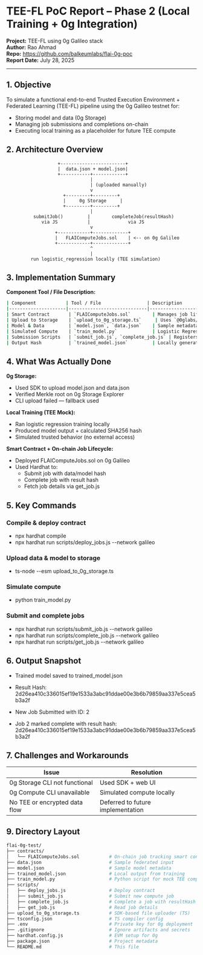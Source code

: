 # TEE-FL PoC Report – Phase 2 (Local Training + 0g Integration)

**Project:** TEE-FL using 0g Galileo stack  
**Author:** Rao Ahmad  
**Repo:** https://github.com/balkeumlabs/flai-0g-poc  
**Report Date:** July 28, 2025  

---

## 1. Objective

To simulate a functional end-to-end Trusted Execution Environment + Federated Learning (TEE-FL) pipeline using the 0g Galileo testnet for:
* Storing model and data (0g Storage)
* Managing job submissions and completions on-chain
* Executing local training as a placeholder for future TEE compute



## 2. Architecture Overview

```plaintext
                   +------------------------+
                   |  data.json + model.json|
                   +-----------+------------+
                               |
                               | (uploaded manually)
                               v
                     +---------+---------+
                     |     0g Storage     |
                     +---------+---------+
                               |
          submitJob()         |        completeJob(resultHash)
             via JS           |              via JS
                               v
                  +------------+-------------+
                  |   FLAIComputeJobs.sol    | <-- on 0g Galileo
                  +------------+-------------+
                               ^
                               |
         run logistic_regression locally (TEE simulation)
```



## 3. Implementation Summary

**Component	Tool / File	Description:**
```bash
| Component           | Tool / File                 | Description                                      |
|---------------------|-----------------------------|--------------------------------------------------|
| Smart Contract       | `FLAIComputeJobs.sol`        | Manages job lifecycle and reward logic           |
| Upload to Storage    | `upload_to_0g_storage.ts`     | Uses `@0glabs/0g-ts-sdk` for manual upload       |
| Model & Data         | `model.json`, `data.json`    | Sample metadata and training input               |
| Simulated Compute    | `train_model.py`             | Logistic Regression (sklearn) with SHA256 hash   |
| Submission Scripts   | `submit_job.js`, `complete_job.js` | Registers and settles job via Hardhat     |
| Output Hash          | `trained_model.json`         | Locally generated model result                   |
```


## 4. What Was Actually Done

**0g Storage:**
* Used SDK to upload model.json and data.json
* Verified Merkle root on 0g Storage Explorer
* CLI upload failed — fallback used

**Local Training (TEE Mock):**
* Ran logistic regression training locally
* Produced model output + calculated SHA256 hash
* Simulated trusted behavior (no external access)

**Smart Contract + On-chain Job Lifecycle:**
* Deployed FLAIComputeJobs.sol on 0g Galileo
* Used Hardhat to:
  * Submit job with data/model hash
  * Complete job with result hash
  * Fetch job details via get_job.js


## 5. Key Commands

### Compile & deploy contract
* npx hardhat compile
* npx hardhat run scripts/deploy_jobs.js --network galileo

### Upload data & model to storage
* ts-node --esm upload_to_0g_storage.ts

### Simulate compute
* python train_model.py

### Submit and complete jobs
* npx hardhat run scripts/submit_job.js --network galileo
* npx hardhat run scripts/complete_job.js --network galileo
* npx hardhat run scripts/get_job.js --network galileo


## 6. Output Snapshot

- Trained model saved to trained_model.json
- Result Hash: 2d26ea410c336015ef19e1533a3abc91ddae00e3b6b79859aa337e5cea5b3a2f

- New Job Submitted with ID: 2
- Job 2 marked complete with result hash: 2d26ea410c336015ef19e1533a3abc91ddae00e3b6b79859aa337e5cea5b3a2f


## 7. Challenges and Workarounds

| Issue                          | Resolution                  |
|--------------------------------|-----------------------------|
| 0g Storage CLI not functional  | Used SDK + web UI           |
| 0g Compute CLI unavailable     | Simulated compute locally   |
| No TEE or encrypted data flow  | Deferred to future implementation |



## 9. Directory Layout

```bash
flai-0g-test/
├── contracts/
│   └── FLAIComputeJobs.sol           # On-chain job tracking smart contract
├── data.json                         # Sample federated input
├── model.json                        # Sample model metadata
├── trained_model.json                # Local output from training
├── train_model.py                    # Python script for mock TEE compute
├── scripts/
│   ├── deploy_jobs.js                # Deploy contract
│   ├── submit_job.js                 # Submit new compute job
│   ├── complete_job.js               # Complete a job with resultHash
│   ├── get_job.js                    # Read job details
├── upload_to_0g_storage.ts           # SDK-based file uploader (TS)
├── tsconfig.json                     # TS compiler config
├── .env                              # Private key for 0g deployment
├── .gitignore                        # Ignore artifacts and secrets
├── hardhat.config.js                 # EVM setup for 0g
├── package.json                      # Project metadata
└── README.md                         # This file
```
